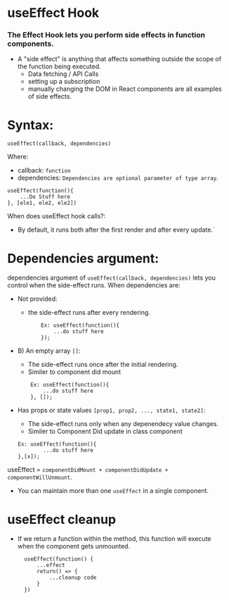 # useEffect Hook
### The Effect Hook lets you perform side effects in function components.
* A "side effect" is anything that affects something outside the scope of the function being executed.
  * Data fetching / API Calls
  * setting up a subscription
  * manually changing the DOM in React components are all examples of side effects.


# Syntax:
`useEffect(callback, dependencies)`

Where: 
* callback: `function`
* dependencies: `Dependencies are optional parameter of type array`. 
```
useEffect(function(){
    ...Do Stuff here
}, [ele1, ele2, ele2])
```

When does useEffect hook calls?:
* By default, it runs both after the first render and after every update.`
  
# Dependencies argument:
dependencies argument of `useEffect(callback, dependencies)` lets you control when the side-effect runs. When dependencies are:

* Not provided: 
  - the side-effect runs after every rendering.
    ```
        Ex: useEffect(function(){
            ...do stuff here
        });
    ```
* B) An empty array `[]`: 
        
    - The side-effect runs once after the initial rendering. 
    - Similer to component did mount

    ```        
        Ex: useEffect(function(){
            ...do stuff here
        }, []);
    ```
    
* Has props or state values `[prop1, prop2, ..., state1, state2]`:
        
    - The side-effect runs only when any depenendecy value changes.
    - Similer to Component Did update in class component
    
    ```
    Ex: useEffect(function(){
            ...do stuff here
    },[x]);
    ```

useEffect = `componentDidMount + componentDidUpdate + componentWillUnmount`.

* You can maintain more than one `useEffect` in a single component.
  
# useEffect cleanup
* If we return a function within the method, this function will execute when the component gets unmounted.

        useEffect(function() {
            ...effect
            return() => {
                ...cleanup code
            }
        })